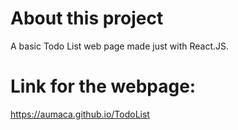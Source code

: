 # About this project

A basic Todo List web page made just with React.JS.

# Link for the webpage:
https://aumaca.github.io/TodoList
